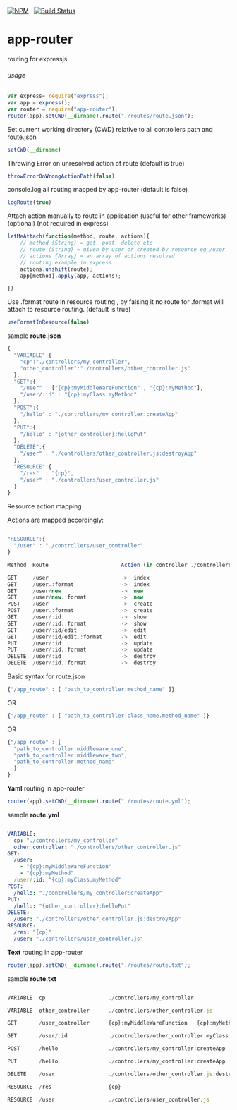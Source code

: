 [![NPM](https://nodei.co/npm/app-router.svg?downloads=true&downloadRank=true)](https://nodei.co/npm/app-router/)&nbsp;&nbsp;
[![Build Status](https://travis-ci.org/pradeep-mishra/app-router.svg?branch=master)](https://travis-ci.org/pradeep-mishra/app-router)


app-router
==============

routing for expressjs

###### usage

```javascript
var express= require("express");
var app = express();
var router = require("app-router");
router(app).setCWD(__dirname).route("./routes/route.json");

```
Set current working directory (CWD) relative to all controllers path and route.json

```javascript
setCWD(__dirname)
```
Throwing Error on unresolved action of route (default is true)

```javascript
throwErrorOnWrongActionPath(false)

```

console.log all routing mapped by app-router (default is false)

```javascript
logRoute(true)

```
Attach action manually to route in application (useful for other frameworks) (optional) (not required in express) 

```javascript
letMeAttach(function(method, route, actions){
    // method {String} = get, post, delete etc
    // route {String} = given by user or created by resource eg /user
    // actions {Array} = an array of actions resolved
    // routing example in express
    actions.unshift(route);
    app[method].apply(app, actions);

})

```

Use .format route in resource routing , by falsing it no route for .format will attach to resource routing. (default is true)

```javascript
useFormatInResource(false)

```


sample <b> route.json </b>

```javascript
{
  "VARIABLE":{
    "cp":"./controllers/my_controller",
    "other_controller":"./controllers/other_controller.js"
  },
  "GET":{
    "/user" : ["{cp}:myMiddleWareFunction" , "{cp}:myMethod"],
    "/user/:id" : "{cp}:myClass.myMethod"
  },
  "POST":{
    "/hello" : "./controllers/my_controller:createApp"
  },
  "PUT":{
    "/hello" : "{other_controller}:helloPut"
  },
  "DELETE":{
    "/user" : "./controllers/other_controller.js:destroyApp"
  },
  "RESOURCE":{
    "/res"  : "{cp}",
    "/user" : "./controllers/user_controller.js"
  }
}

```
Resource action mapping

Actions are mapped accordingly:

```javascript

"RESOURCE":{
  "/user" : "./controllers/user_controller"
}

Method  Route                       Action (in controller ./controllers/user_controller.js)

GET     /user                       ->  index
GET     /user.:format               ->  index
GET     /user/new                   ->  new
GET     /user/new.:format           ->  new
POST    /user                       ->  create
POST    /user.:format               ->  create
GET     /user/:id                   ->  show
GET     /user/:id.:format           ->  show
GET     /user/:id/edit              ->  edit
GET     /user/:id/edit.:format      ->  edit
PUT     /user/:id                   ->  update
PUT     /user/:id.:format           ->  update
DELETE  /user/:id                   ->  destroy
DELETE  /user/:id.:format           ->  destroy

```
Basic syntax for route.json

```javascript
{"/app_route" : [ "path_to_controller:method_name" ]}
```
OR
```javascript
{"/app_route" : [ "path_to_controller:class_name.method_name" ]}
```
OR

```javascript
{"/app_route" : [
  "path_to_controller:middleware_one", 
  "path_to_controller:middleware_two", 
  "path_to_controller:method_name" 
  ]
}
```



<b>Yaml</b> routing in app-router

```javascript
router(app).setCWD(__dirname).route("./routes/route.yml");

```

sample  <b> route.yml </b>

```yml

VARIABLE: 
  cp: "./controllers/my_controller"
  other_controller: "./controllers/other_controller.js"
GET: 
  /user: 
    - "{cp}:myMiddleWareFunction"
    - "{cp}:myMethod"
  /user/:id: "{cp}:myClass.myMethod"
POST: 
  /hello: "./controllers/my_controller:createApp"
PUT: 
  /hello: "{other_controller}:helloPut"
DELETE: 
  /user: "./controllers/other_controller.js:destroyApp"
RESOURCE: 
  /res: "{cp}"
  /user: "./controllers/user_controller.js"

```


<b>Text</b> routing in app-router

```javascript
router(app).setCWD(__dirname).route("./routes/route.txt");

```

sample  <b> route.txt </b>

```javascript

VARIABLE  cp                    ./controllers/my_controller

VARIABLE  other_controller      ./controllers/other_controller.js

GET       /user_controller      {cp}:myMiddleWareFunction   {cp}:myMethod

GET       /user/:id             ./controllers/other_controller:myClass.myAction

POST      /hello                ./controllers/my_controller:createApp

PUT       /hello                ./controllers/my_controller:createApp

DELETE    /user                 ./controllers/other_controller.js:destroyApp

RESOURCE  /res                  {cp}

RESOURCE  /user                 ./controllers/user_controller.js


```






